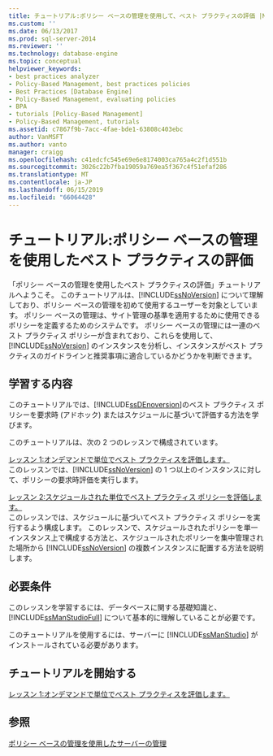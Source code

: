 ```yaml
---
title: チュートリアル:ポリシー ベースの管理を使用して、ベスト プラクティスの評価 |Microsoft Docs
ms.custom: ''
ms.date: 06/13/2017
ms.prod: sql-server-2014
ms.reviewer: ''
ms.technology: database-engine
ms.topic: conceptual
helpviewer_keywords:
- best practices analyzer
- Policy-Based Management, best practices policies
- Best Practices [Database Engine]
- Policy-Based Management, evaluating policies
- BPA
- tutorials [Policy-Based Management]
- Policy-Based Management, tutorials
ms.assetid: c7867f9b-7acc-4fae-bde1-63808c403ebc
author: VanMSFT
ms.author: vanto
manager: craigg
ms.openlocfilehash: c41edcfc545e69e6e8174003ca765a4c2f1d551b
ms.sourcegitcommit: 3026c22b7fba19059a769ea5f367c4f51efaf286
ms.translationtype: MT
ms.contentlocale: ja-JP
ms.lasthandoff: 06/15/2019
ms.locfileid: "66064428"
---
```

# <a name="tutorial-evaluating-best-practices-by-using-policy-based-management"></a>チュートリアル:ポリシー ベースの管理を使用したベスト プラクティスの評価
  「ポリシー ベースの管理を使用したベスト プラクティスの評価」チュートリアルへようこそ。 このチュートリアルは、[!INCLUDE[ssNoVersion](../includes/ssnoversion-md.md)] について理解しており、ポリシー ベースの管理を初めて使用するユーザーを対象としています。 ポリシー ベースの管理は、サイト管理の基準を適用するために使用できるポリシーを定義するためのシステムです。 ポリシー ベースの管理には一連のベスト プラクティス ポリシーが含まれており、これらを使用して、[!INCLUDE[ssNoVersion](../includes/ssnoversion-md.md)] のインスタンスを分析し、インスタンスがベスト プラクティスのガイドラインと推奨事項に適合しているかどうかを判断できます。  
  
## <a name="what-you-will-learn"></a>学習する内容  
 このチュートリアルでは、[!INCLUDE[ssDEnoversion](../includes/ssdenoversion-md.md)]のベスト プラクティス ポリシーを要求時 (アドホック) またはスケジュールに基づいて評価する方法を学びます。  
  
 このチュートリアルは、次の 2 つのレッスンで構成されています。  
  
 [レッスン 1:オンデマンドで単位でベスト プラクティスを評価します。](../../2014/tutorials/lesson-1-evaluate-best-practices-on-an-on-demand-basis.md)  
 このレッスンでは、[!INCLUDE[ssNoVersion](../includes/ssnoversion-md.md)] の 1 つ以上のインスタンスに対して、ポリシーの要求時評価を実行します。  
  
 [レッスン 2:スケジュールされた単位でベスト プラクティス ポリシーを評価します。](../../2014/tutorials/lesson-2-evaluate-best-practices-policies-on-a-scheduled-basis.md)  
 このレッスンでは、スケジュールに基づいてベスト プラクティス ポリシーを実行するよう構成します。 このレッスンで、スケジュールされたポリシーを単一インスタンス上で構成する方法と、スケジュールされたポリシーを集中管理された場所から [!INCLUDE[ssNoVersion](../includes/ssnoversion-md.md)] の複数インスタンスに配置する方法を説明します。  
  
## <a name="requirements"></a>必要条件  
 このレッスンを学習するには、データベースに関する基礎知識と、[!INCLUDE[ssManStudioFull](../includes/ssmanstudiofull-md.md)] について基本的に理解していることが必要です。  
  
 このチュートリアルを使用するには、サーバーに [!INCLUDE[ssManStudio](../includes/ssmanstudio-md.md)] がインストールされている必要があります。  
  
## <a name="start-the-tutorial"></a>チュートリアルを開始する  
 [レッスン 1:オンデマンドで単位でベスト プラクティスを評価します。](../../2014/tutorials/lesson-1-evaluate-best-practices-on-an-on-demand-basis.md)  
  
## <a name="see-also"></a>参照  
 [ポリシー ベースの管理を使用したサーバーの管理](../relational-databases/policy-based-management/administer-servers-by-using-policy-based-management.md)  
  
  
